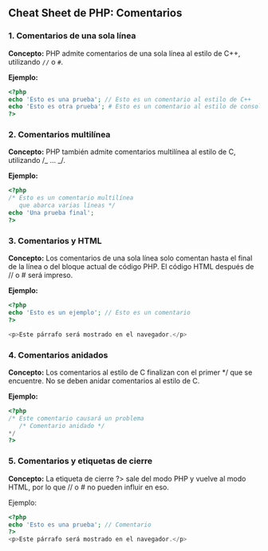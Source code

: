 ## Cheat Sheet de PHP: Comentarios

### 1. Comentarios de una sola línea

**Concepto:** PHP admite comentarios de una sola línea al estilo de C++, utilizando `//` o `#`.

**Ejemplo:**

```php
<?php
echo 'Esto es una prueba'; // Esto es un comentario al estilo de C++
echo 'Esto es otra prueba'; # Esto es un comentario al estilo de consola
?>
```

### 2. Comentarios multilínea

**Concepto:** PHP también admite comentarios multilínea al estilo de C, utilizando /_ ... _/.

**Ejemplo:**

```php
<?php
/* Esto es un comentario multilínea
   que abarca varias líneas */
echo 'Una prueba final';
?>
```

### 3. Comentarios y HTML

**Concepto:** Los comentarios de una sola línea solo comentan hasta el final de la línea o del bloque actual de código PHP. El código HTML después de // o # será impreso.

**Ejemplo:**

```php
<?php
echo 'Esto es un ejemplo'; // Esto es un comentario
?>

<p>Este párrafo será mostrado en el navegador.</p>
```

### 4. Comentarios anidados

**Concepto:** Los comentarios al estilo de C finalizan con el primer \*/ que se encuentre. No se deben anidar comentarios al estilo de C.

**Ejemplo:**

```php
<?php
/* Este comentario causará un problema
   /* Comentario anidado */
*/
?>
```

### 5. Comentarios y etiquetas de cierre

**Concepto:** La etiqueta de cierre ?> sale del modo PHP y vuelve al modo HTML, por lo que // o # no pueden influir en eso.

Ejemplo:

```php
<?php
echo 'Esto es una prueba'; // Comentario
?>
<p>Este párrafo será mostrado en el navegador.</p>
```
